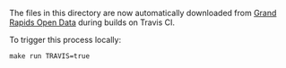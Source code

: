The files in this directory are now automatically downloaded from [Grand Rapids Open Data](http://data.grcity.us/dataset/grand-rapids-parks-millage) during builds on Travis CI.

To trigger this process locally:

```
make run TRAVIS=true
```
